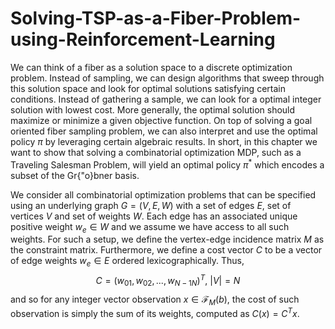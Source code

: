 # Solving-TSP-as-a-Fiber-Problem-using-Reinforcement-Learning


We can think of a fiber as a solution space to a discrete optimization problem. Instead of sampling, we can design algorithms that sweep through this solution space and look for optimal solutions satisfying certain conditions. Instead of gathering a sample, we can look for a optimal integer solution with lowest cost. More generally, the optimal solution should maximize or minimize a given objective function. On top of solving a goal oriented fiber sampling problem, we can also interpret and use the optimal policy $\pi$ by leveraging certain algebraic results. In short, in this chapter we want to show that solving a combinatorial optimization MDP, such as a Traveling Salesman Problem, will yield an optimal policy $\pi^*$ which encodes a subset of the Gr{\"o}bner basis. 

We consider all combinatorial optimization problems that can be specified using an underlying graph $G = (V,E,W)$ with a set of edges $E$, set of vertices $V$ and set of weights $W$. Each edge has an associated unique positive weight $w_e\in W$ and we assume we have access to all such weights. For such a setup, we define the vertex-edge incidence matrix $M$ as the constraint matrix. Furthermore, we define a cost vector $C$ to be a vector of edge weights $w_e\in E$ ordered lexicographically. Thus, 
$$C = (w_{01},w_{02},...,w_{N-1N})^T,\ |V| = N$$
and so for any integer vector observation $x\in \mathcal{F}_{M}(b)$, the cost of such observation is simply the sum of its weights, computed as $C(x) = C^Tx$.
